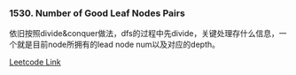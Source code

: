 ### 1530. Number of Good Leaf Nodes Pairs

依旧按照divide&conquer做法，dfs的过程中先divide，关键处理存什么信息，一个就是目前node所拥有的lead node num以及对应的depth。

[Leetcode Link](https://leetcode.com/problems/number-of-good-leaf-nodes-pairs/)
